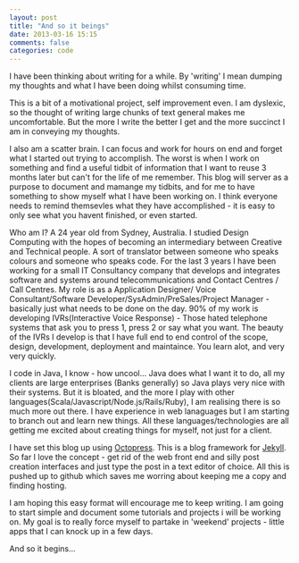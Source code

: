 ```yaml
---
layout: post
title: "And so it beings"
date: 2013-03-16 15:15
comments: false
categories: code
---
```

I have been thinking about writing for a while. By 'writing' I mean dumping my thoughts and what I have been doing whilst consuming time. 

This is a bit of a motivational project, self improvement even. I am dyslexic, so the thought of writing large chunks of text general makes me uncomfortable. But the more I write the better I get and the more succinct I am in conveying my thoughts. 

I also am a scatter brain. I can focus and work for hours on end and forget what I started out trying to accomplish. The worst is when I work on something and find a useful tidbit of information that I want to reuse 3 months later but can't for the life of me remember. This blog will server as a purpose to document and mamange my tidbits, and for me to have something to show myself what I have been working on. I think everyone needs to remind themsevles what they have accomplished - it is easy to only see what you havent finished, or even started. 

Who am I? A 24 year old from Sydney, Australia. I studied Design Computing with the hopes of becoming an intermediary between Creative and Technical people. A sort of translator between someone who speaks colours and someone who speaks code. For the last 3 years I have been working for a small IT Consultancy company that develops and integrates software and systems around telecommunications and Contact Centres / Call Centres. My role is as a Application Designer/ Voice Consultant/Software Developer/SysAdmin/PreSales/Project Manager - basically just what needs to be done on the day. 90% of my work is developing IVRs(Interactive Voice Response) - Those hated telephone systems that ask you to press 1, press 2 or say what you want. The beauty of the IVRs I develop is that I have full end to end control of the scope, design, development, deployment and maintaince. You learn alot, and very very quickly. 

I code in Java, I know - how uncool... Java does what I want it to do, all my clients are large enterprises (Banks generally) so Java plays very nice with their systems. But it is bloated, and the more I play with other languages(Scala/Javascript/Node.js/Rails/Ruby), I am realising there is so much more out there. I have experience in web lanaguages but I am starting to branch out and learn new things. All these languages/technologies are all getting me excited about creating things for myself, not just for a client. 

I have set this blog up using [Octopress](www.octopress.org). This is a blog framework for [Jekyll](http://github.com/mojombo/jekyll). So far I love the concept - get rid of the web front end and silly post creation interfaces and just type the post in a text editor of choice. All this is pushed up to github which saves me worring about keeping me a copy and finding hosting. 

I am hoping this easy format will encourage me to keep writing. I am going to start simple and document some tutorials and projects i will be working on. My goal is to really force myself to partake in 'weekend' projects - little apps that I can knock up in a few days. 

And so it begins...






